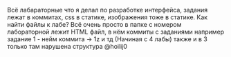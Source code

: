 Всё лабараторные что я делал по разработке интерфейса, задания лежат в коммитах, css в статике, изображения тоже в статике.
Как найти файлы к лабе? Всё очень просто в папке с номером лабораторной лежит HTML файл, в нём коммиты с заданиями например задание 1 - нейм коммита -> 1z и тд 
(Начиная с 4 лабы) также и в 3 только там нарушена структура @hoilij0

